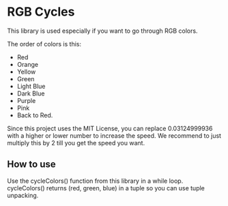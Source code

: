 # RGB Cycles

This library is used especially if you want to go through RGB colors.

The order of colors is this: 

- Red
- Orange
- Yellow
- Green
- Light Blue
- Dark Blue
- Purple
- Pink
- Back to Red.

Since this project uses the MIT License, you can replace 0.03124999936 with a higher or lower number to increase the speed. We recommend to just multiply this by 2 till you get the speed you want.

## How to use

Use the cycleColors() function from this library in a while loop. cycleColors() returns 
(red, green, blue) in a tuple so you can use tuple unpacking.